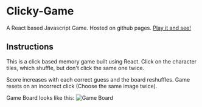 # Clicky-Game
A React based Javascript Game. Hosted on github pages.
[Play it and see!](https://thorleye.github.io/Clicky-Game/)


## Instructions
This is a click based memory game built using React. Click on the character tiles, which shuffle, but don't click the same one twice. 

Score increases with each correct guess and the board reshuffles. 
Game resets on an incorrect click (Choose the same image twice).


Game Board looks like this:
![Game Board](./src/assets/background/Board.JPG)
